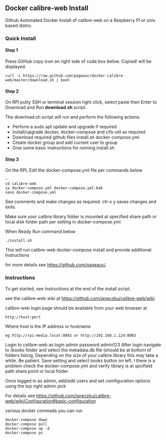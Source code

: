 ##      Docker calibre-web Install

Github Automated Docker Install of calibre-web on a Raspberry PI or unix based distro.

### Quick Install

#### Step 1
Press GitHub copy icon on right side of code box below.  Copied! will be displayed.   

    curl -L https://raw.github.com/pageauc/docker-calibre-web/master/download.sh | bash

#### Step 2
On RPI putty SSH or terminal session right click, select paste then Enter to Download and Run **download.sh** script.  

The download.sh script will run and perform the following actions.

* Perform a sudo apt update and upgrade if required
* install/upgrade docker, docker-compose and cifs-util as required
* Download required github files install.sh docker-compose.yml
* Create docker group and add current user to group
* Give some basic instructions for running install.sh

#### Step 3

On the RPI, Edit the docker-compose.yml file per commands below

    ~
	cd calibre-web
    cp docker-compose.yml docker-compose.yml.bak
    nano docker-compose.yml

See comments and make changes as required.  ctr-x y  saves changes and exits.

Make sure your calibre library folder is mounted at specified share path or
local disk folder path per setting in docker-compose.yml

When Ready Run command below

    ./install.sh

This will run calibre-web docker-compose install and provide additional Instructions

for more details see https://github.com/pageauc/

### Instructions

To get started, see Instructions at the end of the install script. 

see the calibre-web wiki at https://github.com/janeczku/calibre-web/wiki

calibre-web login page should be available from your web browser at

    http://host:port

Where host is the IP address or hostname  

    eg http://rpi-media.local:8083 or http://192.168.1.124:8083

Login to calibre-web as login admin  password admin123
After login navigate to /books folder and select the metadata.db file (should be at bottom of folders listing,
Depending on the size of your calibre library this may take a while. Be patient.
Save setting and select books button on left.  I there is a problem check the docker-compose.yml 
and verify library is at spcifield path share point or local folder.

Once logged in as admin, add/edit users and set comfiguration options using the top right admin pick

For details see https://github.com/janeczku/calibre-web/wiki/Configuration#basic-configuration

various docker commads you can run

    docker-compose down
	docker-compose pull
	docker-compose up -d
	docker-compose ps
